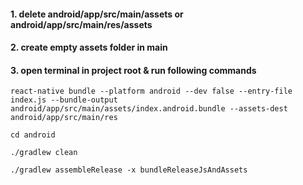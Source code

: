 ####  1. delete android/app/src/main/assets or android/app/src/main/res/assets 
####  2. create empty assets folder in main
####  3. open terminal in project root & run following commands
```
react-native bundle --platform android --dev false --entry-file index.js --bundle-output android/app/src/main/assets/index.android.bundle --assets-dest android/app/src/main/res
```

```
cd android
```


```
./gradlew clean
```


```
./gradlew assembleRelease -x bundleReleaseJsAndAssets
```
